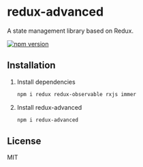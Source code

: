 # redux-advanced

A state management library based on Redux.

[![npm version](https://img.shields.io/npm/v/redux-advanced.svg)](https://www.npmjs.com/package/redux-advanced)

## Installation

1. Install dependencies

   ```sh
   npm i redux redux-observable rxjs immer
   ```

2. Install redux-advanced

   ```sh
   npm i redux-advanced
   ```

## License

MIT
